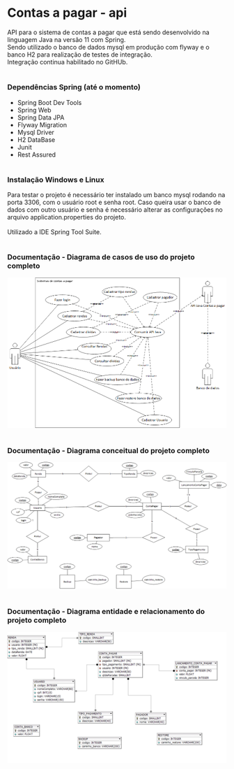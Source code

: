 # Contas a pagar - api 
API para o sistema de contas a pagar que está sendo desenvolvido na linguagem Java na versão 11 com Spring. <br /> 
Sendo utilizado o banco de dados mysql em produção com flyway e o banco H2 para realização de testes de integração. <br />
Integração continua habilitado no GitHUb.

#
### Dependências Spring (até o momento)

- Spring Boot Dev Tools
- Spring Web
- Spring Data JPA
- Flyway Migration
- Mysql Driver
- H2 DataBase
- Junit
- Rest Assured

#
###  Instalação Windows e Linux

Para testar o projeto é necessário ter instalado um banco mysql rodando na porta 3306, com o usuário root e senha root.
Caso queira usar o banco de dados com outro usuário e senha é necessário alterar as configurações no arquivo application.properties do projeto. <br /><br />
Utilizado a IDE Spring Tool Suite. 

#
###  Documentação - Diagrama de casos de uso do projeto completo

<img src="doc/caso-uso.png" alt="casos de uso" />

#
###  Documentação - Diagrama conceitual do projeto completo

<img src="doc/diagrama-conceitual.png" alt="casos de uso" />

#
###  Documentação - Diagrama entidade e relacionamento do projeto completo

<img src="doc/DER.png" alt="casos de uso" />






